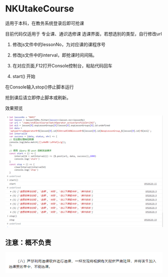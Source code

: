 # NKUtakeCourse

适用于本科，在教务系统登录后即可抢课

目前代码仅适用于 专业课、通识选修课 选课界面，若想选别的类型，自行修改url

1. 修改js文件中的lessonNo，为对应课的课程序号

2. 修改js文件中的interval，即抢课时间间隔。

3. 在对应页面,F12打开Console控制台，粘贴代码回车

4. start() 开始

在Console输入stop()停止脚本运行

抢到课后请立即停止脚本或刷新。

效果预览

![preview](preview.png)

## 注意：概不负责

![attention](attention.png)

